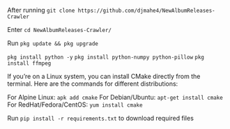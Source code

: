 After running ```git clone https://github.com/djmahe4/NewAlbumReleases-Crawler```

Enter ```cd NewAlbumReleases-Crawler/ ```

Run ```pkg update && pkg upgrade```

```pkg install python -y```
```pkg install python-numpy python-pillow```
```pkg install ffmpeg```

If you’re on a Linux system, you can install CMake directly from the terminal. Here are the commands for different distributions:

For Alpine Linux: ```apk add cmake```
For Debian/Ubuntu: ```apt-get install cmake```
For RedHat/Fedora/CentOS: ```yum install cmake```

Run ```pip install -r requirements.txt``` to download required files
